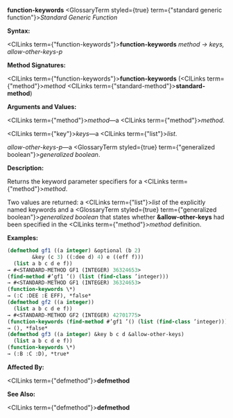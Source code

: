 **function-keywords** <GlossaryTerm styled={true} term={"standard generic function"}><i>Standard Generic Function</i></GlossaryTerm> 



**Syntax:** 



<ClLinks  term={"function-keywords"}><b>function-keywords</b></ClLinks> *method → keys, allow-other-keys-p* 



**Method Signatures:** 



<ClLinks  term={"function-keywords"}><b>function-keywords</b></ClLinks> (<ClLinks  term={"method"}><i>method</i></ClLinks> <ClLinks  term={"standard-method"}><b>standard-method</b></ClLinks>) 



**Arguments and Values:** 



<ClLinks  term={"method"}><i>method</i></ClLinks>—a <ClLinks  term={"method"}><i>method</i></ClLinks>. 



<ClLinks  term={"key"}><i>keys</i></ClLinks>—a <ClLinks  term={"list"}><i>list</i></ClLinks>. 



*allow-other-keys-p*—a <GlossaryTerm styled={true} term={"generalized boolean"}><i>generalized boolean</i></GlossaryTerm>. 



**Description:** 



Returns the keyword parameter specifiers for a <ClLinks  term={"method"}><i>method</i></ClLinks>. 



Two values are returned: a <ClLinks  term={"list"}><i>list</i></ClLinks> of the explicitly named keywords and a <GlossaryTerm styled={true} term={"generalized boolean"}><i>generalized boolean</i></GlossaryTerm> that states whether **&amp;allow-other-keys** had been specified in the <ClLinks  term={"method"}><i>method</i></ClLinks> definition. 



**Examples:**
```lisp
(defmethod gf1 ((a integer) &optional (b 2) 
		&key (c 3) ((:dee d) 4) e ((eff f))) 
  (list a b c d e f)) 
→ #<STANDARD-METHOD GF1 (INTEGER) 36324653> 
(find-method #’gf1 ’() (list (find-class ’integer))) 
→ #<STANDARD-METHOD GF1 (INTEGER) 36324653> 
(function-keywords \*) 
→ (:C :DEE :E EFF), *false* 
(defmethod gf2 ((a integer)) 
  (list a b c d e f)) 
→ #<STANDARD-METHOD GF2 (INTEGER) 42701775> 
(function-keywords (find-method #’gf1 ’() (list (find-class ’integer)))) 
→ (), *false* 
(defmethod gf3 ((a integer) &key b c d &allow-other-keys) 
  (list a b c d e f)) 
(function-keywords \*) 
→ (:B :C :D), *true* 
```
**Affected By:** 



<ClLinks  term={"defmethod"}><b>defmethod</b></ClLinks> 







 



 



**See Also:** 



<ClLinks  term={"defmethod"}><b>defmethod</b></ClLinks> 




